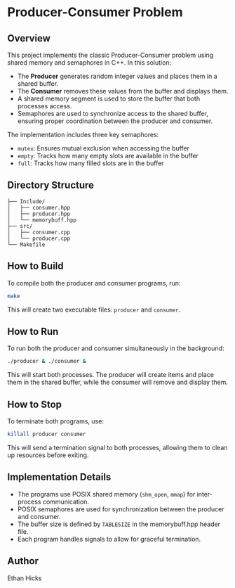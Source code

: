 # Producer-Consumer Problem

## Overview
This project implements the classic Producer-Consumer problem using shared memory and semaphores in C++. In this solution:

- The **Producer** generates random integer values and places them in a shared buffer.
- The **Consumer** removes these values from the buffer and displays them.
- A shared memory segment is used to store the buffer that both processes access.
- Semaphores are used to synchronize access to the shared buffer, ensuring proper coordination between the producer and consumer.

The implementation includes three key semaphores:
- `mutex`: Ensures mutual exclusion when accessing the buffer
- `empty`: Tracks how many empty slots are available in the buffer
- `full`: Tracks how many filled slots are in the buffer

## Directory Structure
```
├── Include/
│   ├── consumer.hpp
│   ├── producer.hpp
│   └── memorybuff.hpp
├── src/
│   ├── consumer.cpp
│   └── producer.cpp
└── Makefile
```

## How to Build
To compile both the producer and consumer programs, run:

```bash
make
```

This will create two executable files: `producer` and `consumer`.

## How to Run
To run both the producer and consumer simultaneously in the background:

```bash
./producer & ./consumer &
```

This will start both processes. The producer will create items and place them in the shared buffer, while the consumer will remove and display them.

## How to Stop
To terminate both programs, use:

```bash
killall producer consumer
```

This will send a termination signal to both processes, allowing them to clean up resources before exiting.

## Implementation Details
- The programs use POSIX shared memory (`shm_open`, `mmap`) for inter-process communication.
- POSIX semaphores are used for synchronization between the producer and consumer.
- The buffer size is defined by `TABLESIZE` in the memorybuff.hpp header file.
- Each program handles signals to allow for graceful termination.

## Author
Ethan Hicks
